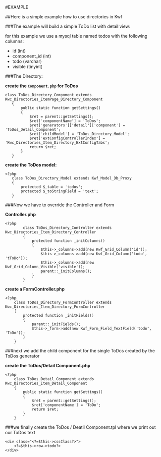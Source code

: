 #EXAMPLE

##Here is a simple example how to use directories in Kwf

###The example will build a simple ToDo list with detail view:

for this example we use a mysql table named todos with the following columns:

* id (int)
* component_id (int)
* todo (varchar)
* visible (tinyint)

###The Directory:

**create the `Component.php` for ToDos**


    class ToDos_Directory_Component extends Kwc_Directories_ItemPage_Directory_Component
       {
           public static function getSettings()
           {
               $ret = parent::getSettings();
               $ret['componentName'] = 'ToDos';
               $ret['generators']['detail']['component'] = 'ToDos_Detail_Component';
               $ret['childModel'] = 'ToDos_Directory_Model';
               $ret['extConfigControllerIndex'] = 'Kwc_Directories_Item_Directory_ExtConfigTabs';
               return $ret;
           }
       }
        
   
   
    
**create the ToDos model:**


    <?php
       class ToDos_Directory_Model extends Kwf_Model_Db_Proxy
       {
           protected $_table = 'todos';
           protected $_toStringField = 'text';
       }
        
   
     
###Now we have to override the Controller and Form

**Controller.php**


    <?php
            class ToDos_Directory_Controller extends Kwc_Directories_Item_Directory_Controller
            {
                protected function _initColumns()
                {
                    $this->_columns->add(new Kwf_Grid_Column('id'));
                    $this->_columns->add(new Kwf_Grid_Column('todo', 'tToDo'));
                    $this->_columns->add(new Kwf_Grid_Column_Visible('visible'));
                    parent::_initColumns();
                }
            }
  
    
**create a FormController.php**


    <?php
        class ToDos_Directory_FormController extends Kwc_Directories_Item_Directory_FormController
        {
            protected function _initFields()
            {
                parent::_initFields();
                $this->_form->add(new Kwf_Form_Field_TextField('todo', 'ToDo'));
            }
        }
    
     
     
###next we add the child component for the single ToDos created by the ToDos generator

**create the ToDos/Detail Component.php**


    <?php
        class ToDos_Detail_Component extends Kwc_Directories_Item_Detail_Component
        {
            public static function getSettings()
            {
                $ret = parent::getSettings();
                $ret['componentName'] = 'ToDo';
                return $ret;
            }
        }
        

    
###we finally create the ToDos / Deatil Component.tpl where we print out our ToDos text

    <div class="<?=$this->cssClass?>">
        <?=$this->row->todo?>
    </div>
